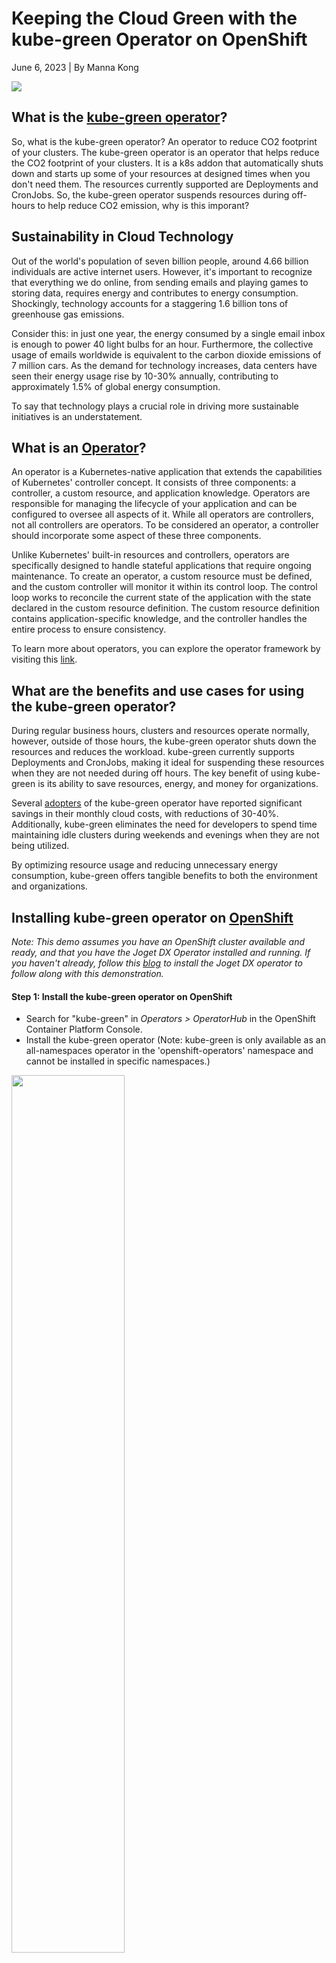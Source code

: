 # Keeping the Cloud Green with the kube-green Operator on OpenShift
June 6, 2023 | By Manna Kong

![](https://i.imgur.com/nvcP5iT.jpg)

## What is the [kube-green operator](https://kube-green.dev/)?

So, what is the kube-green operator? An operator to reduce CO2 footprint of your clusters. The kube-green operator is an operator that helps reduce the CO2 footprint of your clusters. It is a k8s addon that automatically shuts down and starts up some of your resources at designed times when you don't need them. The resources currently supported are Deployments and CronJobs. So, the kube-green operator suspends resources during off-hours to help reduce CO2 emission, why is this imporant?

## Sustainability in Cloud Technology

Out of the world's population of seven billion people, around 4.66 billion individuals are active internet users. However, it's important to recognize that everything we do online, from sending emails and playing games to storing data, requires energy and contributes to energy consumption. Shockingly, technology accounts for a staggering 1.6 billion tons of greenhouse gas emissions.

Consider this: in just one year, the energy consumed by a single email inbox is enough to power 40 light bulbs for an hour. Furthermore, the collective usage of emails worldwide is equivalent to the carbon dioxide emissions of 7 million cars. As the demand for technology increases, data centers have seen their energy usage rise by 10-30% annually, contributing to approximately 1.5% of global energy consumption.

To say that technology plays a crucial role in driving more sustainable initiatives is an understatement.

## What is an [Operator](https://www.cncf.io/blog/2022/06/15/kubernetes-operators-what-are-they-some-examples/#:~:text=K8s%20Operators%20are%20controllers%20for,Custom%20Resource%20Definitions%20(CRD).)?

An operator is a Kubernetes-native application that extends the capabilities of Kubernetes' controller concept. It consists of three components: a controller, a custom resource, and application knowledge. Operators are responsible for managing the lifecycle of your application and can be configured to oversee all aspects of it. While all operators are controllers, not all controllers are operators. To be considered an operator, a controller should incorporate some aspect of these three components.

Unlike Kubernetes' built-in resources and controllers, operators are specifically designed to handle stateful applications that require ongoing maintenance. To create an operator, a custom resource must be defined, and the custom controller will monitor it within its control loop. The control loop works to reconcile the current state of the application with the state declared in the custom resource definition. The custom resource definition contains application-specific knowledge, and the controller handles the entire process to ensure consistency.

To learn more about operators, you can explore the operator framework by visiting this [link](https://operatorframework.io/).

## What are the benefits and use cases for using the kube-green operator?

During regular business hours, clusters and resources operate normally, however, outside of those hours, the kube-green operator shuts down the resources and reduces the workload. kube-green currently supports Deployments and CronJobs, making it ideal for suspending these resources when they are not needed during off hours. The key benefit of using kube-green is its ability to save resources, energy, and money for organizations.

Several [adopters](https://kube-green.dev/docs/adopters/) of the kube-green operator have reported significant savings in their monthly cloud costs, with reductions of 30-40%. Additionally, kube-green eliminates the need for developers to spend time maintaining idle clusters during weekends and evenings when they are not being utilized.

By optimizing resource usage and reducing unnecessary energy consumption, kube-green offers tangible benefits to both the environment and organizations.

## Installing kube-green operator on [OpenShift](https://www.redhat.com/en/technologies/cloud-computing/openshift)

_Note: This demo assumes you have an OpenShift cluster available and ready, and that you have the Joget DX Operator installed and running. If you haven't already, follow this [blog](https://cloud.redhat.com/blog/no-more-coding-headaches-getting-straight-to-application-creation-with-the-joget-dx-operator-on-openshift) to install the Joget DX operator to follow along with this demonstration._

#### Step 1: Install the kube-green operator on OpenShift
- Search for "kube-green" in _Operators > OperatorHub_ in the OpenShift Container Platform Console.
- Install the kube-green operator (Note: kube-green is only available as an all-namespaces operator in the 'openshift-operators' namespace and cannot be installed in specific namespaces.)

<img src="https://media.giphy.com/media/v1.Y2lkPTc5MGI3NjExOTdkY2IzMDdmYzZhMjk2Nzg3MGFiZWIxMGE4ZTBjZjQzZTZmNmNkNCZlcD12MV9pbnRlcm5hbF9naWZzX2dpZklkJmN0PWc/itEiFOUyLPBs8Bl5Ob/giphy.gif" width="60%"/>


#### Step 2: Configure a new instance of SleepInfo
- Configure an instance of SleepInfo with the correct namespace, suspended resource type, timezone, wake and sleep times, and designated days (checkout the [Appendix](#appendix)).

<img src="https://media.giphy.com/media/v1.Y2lkPTc5MGI3NjExZDJjYmFlM2U1ZWFlY2Q0MTQxMTk5NDk5N2RmZjdkZmFlNjE0ZTk0YiZlcD12MV9pbnRlcm5hbF9naWZzX2dpZklkJmN0PWc/hI6fofKPMT3xnpHntH/giphy.gif" width="60%"/>

```
kind: SleepInfo
apiVersion: kube-green.com/v1alpha1
metadata:
  labels:
    app: kube-green
  name: sleepinfo-joget
  namespace: joget
spec:
  sleepAt: '10:28'
  suspendDeployments: true
  timeZone: America/Chicago
  wakeUpAt: '08:00'
  weekdays: 1-5
```
- Once everything is as it should be, create your SleepInfo instance and watch as it manages and shuts down or spins up your Deployments at the designated time intervals.

<img src="https://media.giphy.com/media/v1.Y2lkPTc5MGI3NjExNjU5ZTBhOGZhNmQ5YTZkZWYzMTRmODlmZTFlZTliYTEyZWQ2ZjczMSZlcD12MV9pbnRlcm5hbF9naWZzX2dpZklkJmN0PWc/1EEjwZA3Q3Gd3o7xTY/giphy.gif" width="60%"/>

SleepInfo can easily be changed and adjusted accordingly to your needs and schedule. OpenShift really does make setting up and configuration of kube-green fairly simple and quick as this is all it takes to use the operator and help keep you cluster green and free of unesscary resource consumption. 

## Conclusion

kube-green is actively working on a remarkable initiative as sustainability in technology becomes an increasingly prominent concern within the community. Ensuring the "greenness" of the cloud as we forge ahead with innovative technologies is crucial for long-term success and progress at the forefront of the industry. By reducing the usage and energy consumption of our tools, workflows, storage, and resources, we can take important steps toward keeping our work clean and the world green.

Checkout Project [Kepler](https://cloud.redhat.com/blog/a-view-of-sustainability-in-openshift-with-project-kepler) at Red Hat to find out what other initivaes we are taking to save energy and create a cloud community that promotes sustainable technology and consciousness. Additionally, stay tuned as kube-green expands its support for other resources and develops a Green Dashboard that enables you to monitor your cluster's CO2 emissions. If you're interested in contributing to their code, be sure to explore their [codebase](https://github.com/kube-green/kube-green).

## Additional Resources

- [Technology's Carbon Footprint by Natasha Matta (Medium)](https://medium.com/environmental-justice-coalition/technologys-carbon-footprint-2ead6e5eef7)
- [The Carbon Emissions of Big Tech by Rodrigo Navarro (ElectronicsHub](https://www.electronicshub.org/the-carbon-emissions-of-big-tech/)
- [Intro to kube-green by Davide Bianchi (creator of kube-green)](https://kube-green.dev/blog/welcome-blog-post/)
- [thanks in advance (interactive slide on technology's effect on the enviornment)](https://thanks-in-advance.com/)

## Appendix

`SleepInfo` configuration values
- `weekdays` *(required)*: `*` = everyday, `1` is Monday, `1-5` = Monday-Friday
- `sleepAt` *(required)*: indicates when deployments/cronjobs should be put to sleep, 24-hour format, ex. `19:00` or `*:*` (every hour & minute)
- `wakeUpAt`: indicates when deployments/cronjobs should restart, 24-hour format, ex. `19:00` or `*:*` (every hour & minute)
- `timeZone`: specifies the timezone in which the `sleepAt` and `wakeUpAt` times should be relative to _(default is UTC)_
- `suspendDeployments`: if set to `false`, deployments will not be suspended _(default is true)_
- `suspendCronJobs`: if set to `false`, cronjobs will not be susspended _(default is true)_
- `excludeRef`: an array object that contains specific information for a resource that should be excluded from being put to sleep
  - `apiVersion`: version of the resource
  - `kind`: the kind of resource (Deployment or CronJob)
  - `name`: the name of the resource
  - `matchLabels`: an object of strings that contain labels to identify the resource

